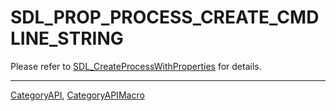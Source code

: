 # SDL_PROP_PROCESS_CREATE_CMDLINE_STRING

Please refer to [SDL_CreateProcessWithProperties](SDL_CreateProcessWithProperties) for details.

----
[CategoryAPI](CategoryAPI), [CategoryAPIMacro](CategoryAPIMacro)


